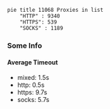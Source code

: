 
```mermaid
pie title 11068 Proxies in list
    "HTTP" : 9340
    "HTTPS": 539
    "SOCKS" : 1189
```

### Some Info
#### Average Timeout

- mixed: 1.5s
- http: 0.5s
- https: 9.7s
- socks: 5.7s